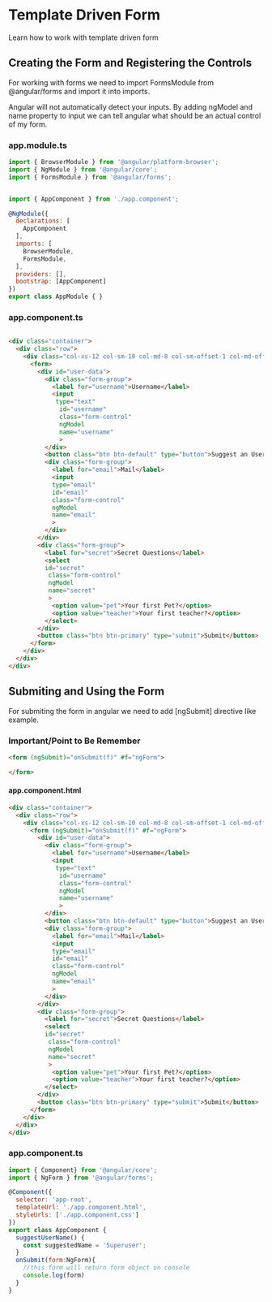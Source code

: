 # Template Driven Form
 Learn how to work with template driven form


## Creating the Form and Registering the Controls
For working with forms we need to import FormsModule from @angular/forms and import it into imports.

Angular will not automatically detect your inputs. By adding ngModel and name property to input we can tell angular what should be an actual control of my form. 



### app.module.ts
```javascript
import { BrowserModule } from '@angular/platform-browser';
import { NgModule } from '@angular/core';
import { FormsModule } from '@angular/forms';


import { AppComponent } from './app.component';

@NgModule({
  declarations: [
    AppComponent
  ],
  imports: [
    BrowserModule,
    FormsModule,
  ],
  providers: [],
  bootstrap: [AppComponent]
})
export class AppModule { }


```

### app.component.ts

```html

<div class="container">
  <div class="row">
    <div class="col-xs-12 col-sm-10 col-md-8 col-sm-offset-1 col-md-offset-2">
      <form>
        <div id="user-data">
          <div class="form-group">
            <label for="username">Username</label>
            <input
             type="text"
              id="username" 
              class="form-control"
              ngModel
              name="username"
              >
          </div>
          <button class="btn btn-default" type="button">Suggest an Username</button>
          <div class="form-group">
            <label for="email">Mail</label>
            <input 
            type="email" 
            id="email"
            class="form-control"
            ngModel
            name="email"
            >
          </div>
        </div>
        <div class="form-group">
          <label for="secret">Secret Questions</label>
          <select 
          id="secret"
           class="form-control"
           ngModel
           name="secret"
           >
            <option value="pet">Your first Pet?</option>
            <option value="teacher">Your first teacher?</option>
          </select>
        </div>
        <button class="btn btn-primary" type="submit">Submit</button>
      </form>
    </div>
  </div>
</div>


```

## Submiting and Using the Form

For submiting the form in angular we need to add [ngSubmit] directive like example.

### Important/Point to Be Remember
```html
<form (ngSubmit)="onSubmit(f)" #f="ngForm">

</form>
```

#### app.component.html
```html
<div class="container">
  <div class="row">
    <div class="col-xs-12 col-sm-10 col-md-8 col-sm-offset-1 col-md-offset-2">
      <form (ngSubmit)="onSubmit(f)" #f="ngForm">
        <div id="user-data">
          <div class="form-group">
            <label for="username">Username</label>
            <input
             type="text"
              id="username" 
              class="form-control"
              ngModel
              name="username"
              >
          </div>
          <button class="btn btn-default" type="button">Suggest an Username</button>
          <div class="form-group">
            <label for="email">Mail</label>
            <input 
            type="email" 
            id="email"
            class="form-control"
            ngModel
            name="email"
            >
          </div>
        </div>
        <div class="form-group">
          <label for="secret">Secret Questions</label>
          <select 
          id="secret"
           class="form-control"
           ngModel
           name="secret"
           >
            <option value="pet">Your first Pet?</option>
            <option value="teacher">Your first teacher?</option>
          </select>
        </div>
        <button class="btn btn-primary" type="submit">Submit</button>
      </form>
    </div>
  </div>
</div>

```

### app.component.ts
```javascript
import { Component} from '@angular/core';
import { NgForm } from '@angular/forms';

@Component({
  selector: 'app-root',
  templateUrl: './app.component.html',
  styleUrls: ['./app.component.css']
})
export class AppComponent {
  suggestUserName() {
    const suggestedName = 'Superuser';
  }
  onSubmit(form:NgForm){
    //this form will return form object on console
    console.log(form)
  }
}


```